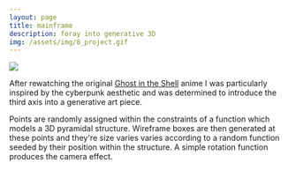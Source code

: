 ```yaml
---
layout: page
title: mainframe
description: foray into generative 3D
img: /assets/img/8_project.gif
---
```


<img class="col three" src="{{ site.baseurl }}/assets/img/8_project.gif">

After rewatching the original [Ghost in the Shell](https://en.wikipedia.org/wiki/Ghost_in_the_Shell) anime I was particularly inspired by the cyberpunk aesthetic and was determined to introduce the third axis into a generative art piece.

Points are randomly assigned within the constraints of a function which models a 3D pyramidal structure. Wireframe boxes are then generated at these points and they're size varies varies according to a random function seeded by their position within the structure. A simple rotation function produces the camera effect.
